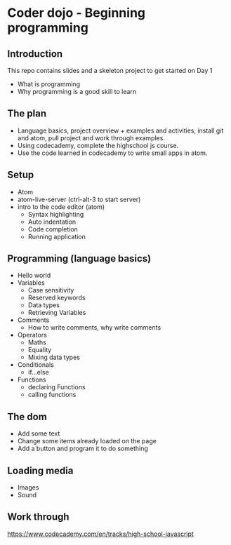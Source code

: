 # Coder dojo - Beginning programming

## Introduction
This repo contains slides and a skeleton project to get started on Day 1

- What is programming
- Why programming is a good skill to learn

## The plan
- Language basics, project overview + examples and activities, install git and atom, pull project and work through examples.
- Using codecademy, complete the highschool js course.
- Use the code learned in codecademy to write small apps in atom.

## Setup
- Atom
- atom-live-server (ctrl-alt-3 to start server)
- intro to the code editor (atom)
  - Syntax highlighting
  - Auto indentation
  - Code completion
  - Running application

## Programming (language basics)
- Hello world
- Variables
  - Case sensitivity
  - Reserved keywords
  - Data types
  - Retrieving Variables
- Comments
  - How to write comments, why write comments
- Operators
  - Maths
  - Equality
  - Mixing data types
- Conditionals
  - if...else
- Functions
  - declaring Functions
  - calling functions
  
## The dom
- Add some text
- Change some items already loaded on the page
- Add a button and program it to do something
  
## Loading media
- Images
- Sound

## Work through
https://www.codecademy.com/en/tracks/high-school-javascript
